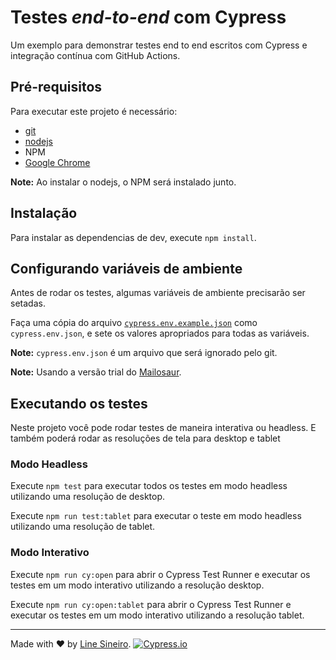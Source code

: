 # Testes _end-to-end_ com Cypress

Um exemplo para demonstrar testes end to end escritos com Cypress e integração contínua com GitHub Actions.

## Pré-requisitos

Para executar este projeto é necessário:

- [git](https://git-scm.com/downloads)
- [nodejs](https://nodejs.org/en/)
- NPM
- [Google Chrome](https://www.google.com/intl/en_us/chrome/)

**Note:** Ao instalar o nodejs, o NPM será instalado junto.

## Instalação

Para instalar as dependencias de dev, execute `npm install`.

## Configurando variáveis de ambiente

Antes de rodar os testes, algumas variáveis de ambiente precisarão ser setadas.

Faça uma cópia do arquivo [`cypress.env.example.json`](./cypress.env.example.json) como `cypress.env.json`, e sete os valores apropriados para todas as variáveis.

**Note:** `cypress.env.json` é um arquivo que será ignorado pelo git.

**Note:** Usando a versão trial do [Mailosaur](https://mailosaur.com/).

## Executando os testes

Neste projeto você pode rodar testes de maneira interativa ou headless. E também poderá rodar as resoluções de tela para desktop e tablet

### Modo Headless

Execute `npm test` para executar todos os testes em modo headless utilizando uma resolução de desktop.

Execute `npm run test:tablet` para executar o teste em modo headless utilizando uma resolução de tablet.

### Modo Interativo

Execute `npm run cy:open` para abrir o Cypress Test Runner e executar os testes em um modo interativo utilizando a resolução desktop.

Execute `npm run cy:open:tablet` para abrir o Cypress Test Runner e executar os testes em um modo interativo utilizando a resolução tablet.

___

Made with ❤️ by [Line Sineiro](https://github.com/allinesineiro). [![Cypress.io](https://img.shields.io/badge/tested%20with-Cypress-04C38E.svg)](https://www.cypress.io/)
